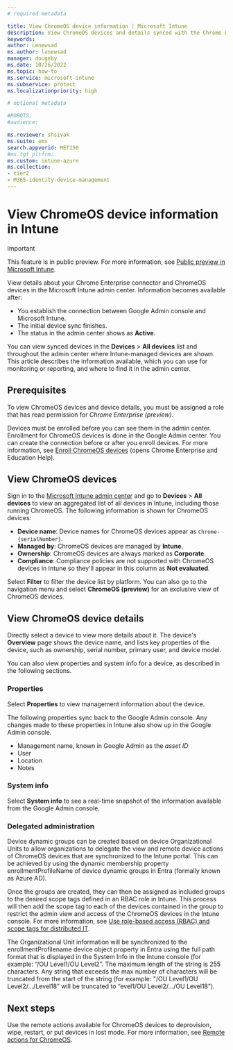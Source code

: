 ```yaml
---
# required metadata

title: View ChromeOS device information | Microsoft Intune  
description: View ChromeOS devices and details synced with the Chrome Enterprise connector.  
keywords:
author: Lenewsad
ms.author: lanewsad
manager: dougeby
ms.date: 10/26/2022  
ms.topic: how-to
ms.service: microsoft-intune
ms.subservice: protect
ms.localizationpriority: high

# optional metadata

#ROBOTS:
#audience:

ms.reviewer: shsivak
ms.suite: ems
search.appverid: MET150
#ms.tgt_pltfrm:
ms.custom: intune-azure
ms.collection:
- tier2
- M365-identity-device-management
---
```


# View ChromeOS device information in Intune    

> [!IMPORTANT]
> This feature is in public preview. For more information, see [Public preview in Microsoft Intune](../fundamentals/public-preview.md).   

View details about your Chrome Enterprise connector and ChromeOS devices in the Microsoft Intune admin center. Information becomes available after:  

* You establish the connection between Google Admin console and Microsoft Intune.
* The initial device sync finishes. 
* The status in the admin center shows as **Active**.   

You can view synced devices in the **Devices** > **All devices** list and throughout the admin center where Intune-managed devices are shown. This article describes the information available, which you can use for monitoring or reporting, and where to find it in the admin center.  

## Prerequisites  

To view ChromeOS devices and device details, you must be assigned a role that has read permission for *Chrome Enterprise (preview)*.  

Devices must be enrolled before you can see them in the admin center. Enrollment for ChromeOS devices is done in the Google Admin center. You can create the connection before or after you enroll devices. For more information, see [Enroll ChromeOS devices](https://support.google.com/chrome/a/answer/1360534) (opens Chrome Enterprise and Education Help).

## View ChromeOS devices  
Sign in to the [Microsoft Intune admin center](https://go.microsoft.com/fwlink/?linkid=2109431) and go to **Devices** > **All devices** to view an aggregated list of all devices in Intune, including those running ChromeOS.  The following information is shown for ChromeOS devices: 

* **Device name**: Device names for ChromeOS devices appear as `Chrome- {serialNumber}`. 
* **Managed by**: ChromeOS devices are managed by **Intune**. 
* **Ownership**: ChromeOS devices are always marked as **Corporate**.  
* **Compliance**: Compliance policies are not supported with ChromeOS devices in Intune so they'll appear in this column as **Not evaluated**.  

Select **Filter** to filter the device list by platform. You can also go to the navigation menu and select **ChromeOS (preview)** for an exclusive view of ChromeOS devices.    

## View ChromeOS device details  
Directly select a device to view more details about it. The device's **Overview** page shows the device name, and lists key properties of the device, such as ownership, serial number, primary user, and device model. 

You can also view properties and system info for a device, as described in the following sections.  

### Properties  
Select **Properties** to view management information about the device. 

The following properties sync back to the Google Admin console. Any changes made to these properties in Intune also show up in the Google Admin console.  

* Management name, known in Google Admin as the *asset ID*      
* User  
* Location  
* Notes  
### System info  
Select **System info** to see a real-time snapshot of the information available from the Google Admin console.  

### Delegated administration 
Device dynamic groups can be created based on device Organizational Units to allow organizations to delegate the view and remote device actions of ChromeOS devices that are synchronized to the Intune portal. This can be achieved by using the dynamic membership property enrollmentProfileName of device dynamic groups in Entra (formally known as Azure AD).

Once the groups are created, they can then be assigned as included groups to the desired scope tags defined in an RBAC role in Intune. This process will then add the scope tag to each of the devices contained in the group to restrict the admin view and access of the ChromeOS devices in the Intune console. For more information, see [Use role-based access (RBAC) and scope tags for distributed IT](https://learn.microsoft.com/en-us/mem/intune/fundamentals/scope-tags#to-create-a-scope-tag). 

The Organizational Unit information will be synchronized to the enrollmentProfilename device object property in Entra using the full path format that is displayed in the System Info in the Intune console (for example: “/OU Level1/OU Level2”. The maximum length of the string is 255 characters. Any string that exceeds the max number of characters will be truncated from the start of the string (for example:  "/OU Level1/OU Level2/.../Level18” will be truncated to “evel1/OU Level2/…/OU Level18”).


## Next steps  
Use the remote actions available for ChromeOS devices to deprovision, wipe, restart, or put devices in lost mode. For more information, see [Remote actions for ChromeOS](chrome-enterprise-remote-actions.md).  
